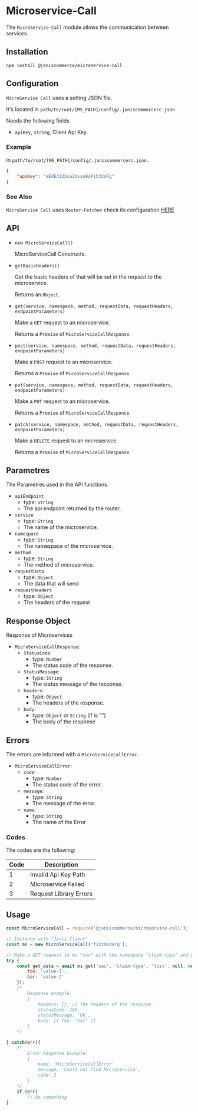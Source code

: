 # Microservice-Call

The `MicroService-Call` module allows the communication between services. 

## Installation

```
npm install @janiscommerce/microservice-call
```

## Configuration

`MicroService Call` uses a setting JSON file.

It's located in `path/to/root/[MS_PATH]/config/.janiscommercerc.json`

Needs the following fields

- `apiKey`, `string`, Client Api Key.

### Example

In `path/to/root/[MS_PATH]/config/.janiscommercerc.json.`

```JSON
{
	"apiKey": "aEdE312Xsa2dvxa9oPih32nFg"
}
```
### See Also

`MicroService Call` uses `Router-Fetcher` check its configuration [HERE](https://bitbucket.org/fizzmodsrl/router-fetcher/src/master/README.md)

## API

* `new MicroServiceCall()`

    MicroServiceCall Constructs.

* `getBasicHeaders()`

    Get the basic headers of that will be set in the request to the microservice.

    Returns an `Object`.
    
* `get(service, namespace, method, requestData, requestHeaders, endpointParameters)`

    Make a `GET` request to an microservice. 
    
    Returns a `Promise` of `MicroServiceCallResponse`.

* `post(service, namespace, method, requestData, requestHeaders, endpointParameters)`

    Make a `POST` request to an microservice. 
    
    Returns a `Promise` of `MicroServiceCallResponse`.

* `put(service, namespace, method, requestData, requestHeaders, endpointParameters)`

    Make a `PUT` request to an microservice. 
    
    Returns a `Promise` of `MicroServiceCallResponse`.

* `patch(service, namespace, method, requestData, requestHeaders, endpointParameters)`

    Make a `DELETE` request to an microservice. 
    
    Returns a `Promise` of `MicroServiceCallResponse`.

## Parametres

The Parametres used in the API functions.

* `apiEndpoint`
    * type: `String`
    * The api endpoint returned by the router.
* `service` 
    * type: `String`
    * The name of the microservice.
* `namespace`
    * type: `String`
    * The namespace of the microservice.
* `method` 
    * type: `String`
    * The method of microservice.
* `requestData`
    * type: `Object`
    * The data that will send
* `requestHeaders`
    * type: `Object`
    * The headers of the request

## Response Object

Response of Microservices

* `MicroServiceCallResponse`:
    * `StatusCode`: 
        * type: `Number`
        * The status code of the response.
    * `StatusMessage`:
        * type: `String`
        * The status message of the response.
    * `headers`:
        * type: `Object`
        * The headers of the response.
    * `body`:
        * type: `Object` or `String` (if is "")
        * The body of the response

## Errors

The errors are informed with a `MicroServiceCallError`.

* `MicroServiceCallError`:
    * `code`: 
        * type: `Number`
        * The status code of the error.
    * `message`:
        * type: `String`
        * The message of the error.
    * `name`: 
        * type: `String`
        * The name of the Error
### Codes

The codes are the following:

|Code	|Description						|
|-----|-----------------------------|
|1		|Invalid Api Key Path						|
|2		|Microservice Failed 				|
|3		|Request Library Errors 	|

## Usage

```javascript
const MicroServiceCall = require('@janiscommerce/microservice-call');

// Instance with "Janis Client"
const ms = new MicroServiceCall('fizzmodarg');

// Make a GET request to ms "sac" with the namespace "claim-type" and method "list".
try {
    const get_data = await ms.get('sac', 'claim-type', 'list', null, null, {
        foo: 'value-1',
        bar: 'value-2'
    });
    /*
        Response example
        {
            headers: {}, // The headers of the response.
            statusCode: 200,
            statusMessage: 'Ok',
            body: [{ foo: 'bar' }]
        }
    */

} catch(err){
    /*
        Error Response Example:
        {
            name: 'MicroServiceCallError'
            message: 'Could not find Microservice',
            code: 2
        }
    */
    if (err)
        // Do something
}
```